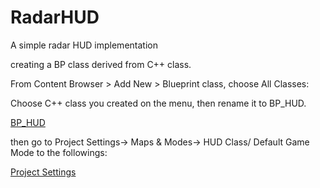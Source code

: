 # RadarHUD
A simple radar HUD implementation

creating a BP class derived from C++ class.

From Content Browser > Add New > Blueprint class, choose All Classes:

Choose C++ class you created on the menu, then rename it to BP_HUD.

[BP_HUD](https://github.com/SeokLeeUS/RadarHUD/raw/master/_image/BP_HUD_Class.png)

then go to Project Settings-> Maps & Modes-> HUD Class/ Default Game Mode to the followings:

[Project Settings](https://github.com/SeokLeeUS/RadarHUD/raw/master/_image/Project_Settings.png)


